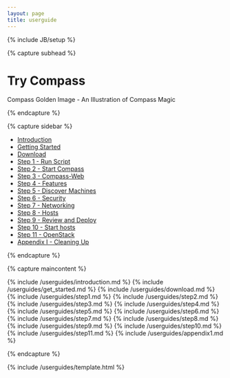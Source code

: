 ```yaml
---
layout: page
title: userguide
---
```


{% include JB/setup %}


{% capture subhead %}
  <h1>Try Compass</h1>
  <p class="lead">Compass Golden Image - An Illustration of Compass Magic</p>
{% endcapture %}


{% capture sidebar %}

<ul class="nav nav-list bs-docs-sidenav">
  <li class="active"><a href="#introduction">Introduction</a></li>
  <li><a href="#started">Getting Started</a></li>
  <li><a href="#download">Download</a></li>
  <li><a href="#step-one">Step 1 - Run Script</a></li>
  <li><a href="#step-two">Step 2 - Start Compass</a></li>
  <li><a href="#step-three">Step 3 - Compass-Web</a></li>
  <li><a href="#step-four">Step 4 - Features</a></li>
  <li><a href="#step-five">Step 5 - Discover Machines</a></li>
  <li><a href="#step-six">Step 6 - Security</a></li>
  <li><a href="#step-seven">Step 7 - Networking</a></li>
  <li><a href="#step-eight">Step 8 - Hosts</a></li>
  <li><a href="#step-nine">Step 9 - Review and Deploy</a></li>
  <li><a href="#step-ten">Step 10 - Start hosts</a></li>
  <li><a href="#step-eleven">Step 11 - OpenStack</a></li>
  <li><a href="#appendix1">Appendix I - Cleaning Up</a></li>
</ul>

{% endcapture %}


{% capture maincontent %}

  {% include /userguides/introduction.md %}
  {% include /userguides/get_started.md %}
  {% include /userguides/download.md %}
  {% include /userguides/step1.md %}
  {% include /userguides/step2.md %}
  {% include /userguides/step3.md %}
  {% include /userguides/step4.md %}
  {% include /userguides/step5.md %}
  {% include /userguides/step6.md %}
  {% include /userguides/step7.md %}
  {% include /userguides/step8.md %}
  {% include /userguides/step9.md %}
  {% include /userguides/step10.md %}
  {% include /userguides/step11.md %}
  {% include /userguides/appendix1.md %}

{% endcapture %}

{% include /userguides/template.html %}


